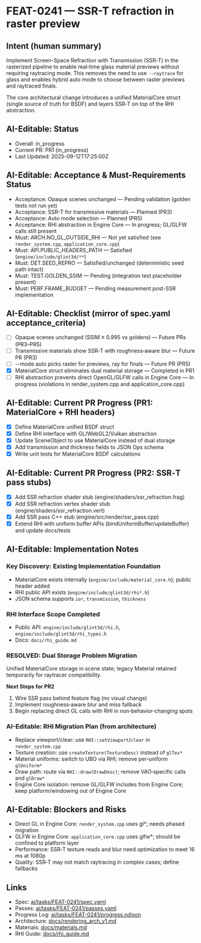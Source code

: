 # FEAT-0241 — SSR-T refraction in raster preview

## Intent (human summary)
Implement Screen-Space Refraction with Transmission (SSR‑T) in the rasterized pipeline to enable real‑time glass material previews without requiring raytracing mode. This removes the need to use `--raytrace` for glass and enables hybrid auto mode to choose between raster previews and raytraced finals.

The core architectural change introduces a unified MaterialCore struct (single source of truth for BSDF) and layers SSR‑T on top of the RHI abstraction.

## AI-Editable: Status
- Overall: in_progress
- Current PR: PR1 (in_progress)
- Last Updated: 2025-09-12T17:25:00Z

## AI-Editable: Acceptance & Must-Requirements Status
- Acceptance: Opaque scenes unchanged — Pending validation (golden tests not run yet)
- Acceptance: SSR-T for transmissive materials — Planned (PR3)
- Acceptance: Auto mode selection — Planned (PR5)
- Acceptance: RHI abstraction in Engine Core — In progress; GL/GLFW calls still present
- Must: ARCH.NO_GL_OUTSIDE_RHI — Not yet satisfied (see `render_system.cpp`, `application_core.cpp`)
- Must: API.PUBLIC_HEADERS_PATH — Satisfied (`engine/include/glint3d/**`)
- Must: DET.SEED_REPRO — Satisfied/unchanged (deterministic seed path intact)
- Must: TEST.GOLDEN_SSIM — Pending (integration test placeholder present)
- Must: PERF.FRAME_BUDGET — Pending measurement post-SSR implementation

## AI-Editable: Checklist (mirror of spec.yaml acceptance_criteria)
- [ ] Opaque scenes unchanged (SSIM ≥ 0.995 vs goldens) — Future PRs (PR3–PR5)
- [ ] Transmissive materials show SSR‑T with roughness‑aware blur — Future PR (PR3)
- [ ] --mode auto picks raster for previews, ray for finals — Future PR (PR5)
- [x] MaterialCore struct eliminates dual material storage — Completed in PR1
- [ ] RHI abstraction prevents direct OpenGL/GLFW calls in Engine Core — In progress (violations in render_system.cpp and application_core.cpp)

## AI-Editable: Current PR Progress (PR1: MaterialCore + RHI headers)
- [x] Define MaterialCore unified BSDF struct
- [x] Define RHI interface with GL/WebGL2/Vulkan abstraction
- [x] Update SceneObject to use MaterialCore instead of dual storage
- [x] Add transmission and thickness fields to JSON Ops schema
- [x] Write unit tests for MaterialCore BSDF calculations

## AI-Editable: Current PR Progress (PR2: SSR‑T pass stubs)
- [x] Add SSR refraction shader stub (engine/shaders/ssr_refraction.frag)
- [x] Add SSR refraction vertex shader stub (engine/shaders/ssr_refraction.vert)
- [x] Add SSR pass C++ stub (engine/src/render/ssr_pass.cpp)
- [x] Extend RHI with uniform buffer APIs (bindUniformBuffer/updateBuffer) and update docs/tests

## AI-Editable: Implementation Notes

### Key Discovery: Existing Implementation Foundation
- MaterialCore exists internally (`engine/include/material_core.h`); public header added
- RHI public API exists (`engine/include/glint3d/rhi*.h`)
- JSON schema supports `ior`, `transmission`, `thickness`

### RHI Interface Scope Completed
- Public API: `engine/include/glint3d/rhi.h`, `engine/include/glint3d/rhi_types.h`
- Docs: `docs/rhi_guide.md`

### RESOLVED: Dual Storage Problem Migration
Unified MaterialCore storage in scene state; legacy Material retained temporarily for raytracer compatibility.

**Next Steps for PR2**
1. Wire SSR pass behind feature flag (no visual change)
2. Implement roughness‑aware blur and miss fallback
3. Begin replacing direct GL calls with RHI in non‑behavior‑changing spots

### AI-Editable: RHI Migration Plan (from architecture)
- Replace viewport/clear: use `RHI::setViewport`/`clear` in `render_system.cpp`
- Texture creation: use `createTexture(TextureDesc)` instead of `glTex*`
- Material uniforms: switch to UBO via RHI; remove per‑uniform `glUniform*`
- Draw path: route via `RHI::draw(DrawDesc)`; remove VAO‑specific calls and `glDraw*`
- Engine Core isolation: remove GL/GLFW includes from Engine Core; keep platform/windowing out of Engine Core

## AI-Editable: Blockers and Risks
- Direct GL in Engine Core: `render_system.cpp` uses gl*; needs phased migration
- GLFW in Engine Core: `application_core.cpp` uses glfw*; should be confined to platform layer
- Performance: SSR‑T texture reads and blur need optimization to meet 16 ms at 1080p
- Quality: SSR‑T may not match raytracing in complex cases; define fallbacks

## Links
- Spec: [ai/tasks/FEAT-0241/spec.yaml](spec.yaml)
- Passes: [ai/tasks/FEAT-0241/passes.yaml](passes.yaml)
- Progress Log: [ai/tasks/FEAT-0241/progress.ndjson](progress.ndjson)
- Architecture: [docs/rendering_arch_v1.md](../../docs/rendering_arch_v1.md)
- Materials: [docs/materials.md](../../docs/materials.md)
- RHI Guide: [docs/rhi_guide.md](../../docs/rhi_guide.md)
